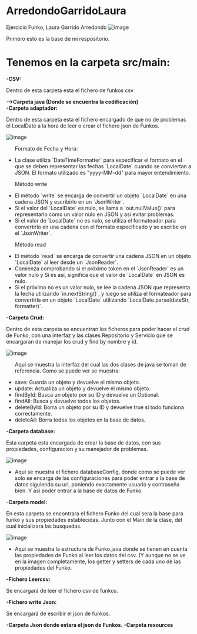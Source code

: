 # ArredondoGarridoLaura
Ejercicio Funko, Laura Garrido Arredondo
![image](https://github.com/Vanelota/ArredondoGarridoLaura/assets/132077920/b691bf13-bfaa-49a5-9f63-259d66a8915f)
<br>
<p>Primero esto es la base de mi respositorio.</p>
<h1>Tenemos en la carpeta src/main:</h1>
<b>-CSV:</b>
<p>Dentro de esta carpeta esta el fichero de funkos csv</p>
<b>-->Carpeta java (Donde se encuentra la codificación)</b>
<br>
<b>-Carpeta adaptador:</b>
<p>Dentro de esta carpeta esta el fichero encargado de que no de problemas el LocalDate a la hora de leer o crear el fichero json de Funkos.</p>

![image](https://github.com/Vanelota/ArredondoGarridoLaura/assets/132077920/80d1d8e7-c6e0-440d-9bef-d7e8c6c91abf)
<ul>
  <p>Formato de Fecha y Hora:</p>
  <li>La clase utiliza `DateTimeFormatter` para especificar el formato en el que se deben representar las fechas `LocalDate` cuando se conviertan a JSON. El formato utilizado es "yyyy-MM-dd" para mayor entendimiento.</li>
  <p>Método write</p>
<li>El método `write` se encarga de convertir un objeto `LocalDate` en una cadena JSON y escribirlo en un `JsonWriter`.</li> 
<li>Si el valor del `LocalDate` es nulo, se llama a `out.nullValue()` para representarlo como un valor nulo en JSON y asi evitar problemas.</li>
<li> Si el valor de `LocalDate` no es nulo, se utiliza el formateador para convertirlo en una cadena con el formato especificado y se escribe en el `JsonWriter`.</li>
  <p>Método read</p>
<li>El método `read` se encarga de convertir una cadena JSON en un objeto `LocalDate` al leer desde un `JsonReader`.</li>
   <li>Comienza comprobando si el próximo token en el `JsonReader` es un valor nulo y Si es así, significa que el valor de `LocalDate` en JSON es nulo.</li>
  <li>Si el próximo no es un valor nulo, se lee la cadena JSON que representa la fecha utilizando `in.nextString()`, y luego se utiliza el formateador para convertirla en un objeto `LocalDate` utilizando `LocalDate.parse(dateStr, formatter)`.</li>
</ul>

<b>-Carpeta Crud: </b>
<p>Dentro de esta carpeta se encuentran los ficheros para poder hacer el crud de Funko, con una interfaz y las clases Repositorio y Servicio que se encargaran de manejar los crud y find by nombre y id.</p>

![image](https://github.com/Vanelota/ArredondoGarridoLaura/assets/132077920/dbc71bbf-16eb-4b9c-8603-b1efe71d54d8)
<ul>
  <p>Aqui se muestra la interfaz del cual las dos clases de java se toman de referencia. Como se puede ver se muestra:</p>
<li>save: Guarda un objeto y devuelve el mismo objeto.</li>
<li>update: Actualiza un objeto y devuelve el mismo objeto.</li>
<li>findById: Busca un objeto por su ID y devuelve un Optional.</li>
<li>findAll: Busca y devuelve todos los objetos.</li>
<li>deleteById: Borra un objeto por su ID y devuelve true si todo funciona correctamente.</li>
<li>deleteAll: Borra todos los objetos en la base de datos.</li>

</ul>
<b>-Carpeta database:</b>
<p>Esta carpeta esta encargada de crear la base de datos, con sus propiedades, configuracion y su manejador de problemas.</p>

![image](https://github.com/Vanelota/ArredondoGarridoLaura/assets/132077920/6a8d18f3-4ba5-4410-a255-f4f7a5839729)
<ul>
  <li>Aqui se muestra el fichero databaseConfig, donde como se puede ver solo se encarga de las configuraciones para poder entrar a la base de datos siguiendo su url, poniendo exactamente usuario y contraseña bien. Y asi poder entrar a la base de datos de Funko.</li>
</ul>
<b>-Carpeta model:</b>
<p>En esta carpeta se encontrara el fichero Funko del cual sera la base para funko y sus propiedades establecidas. Junto con el Main de la clase, del cual inicializara las busquedas.</p>

![image](https://github.com/Vanelota/ArredondoGarridoLaura/assets/132077920/ad257492-f4f0-41cf-bbdf-49f3764a4a68)

<ul>
<li>Aqui se muestra la estructura de Funko.java donde se tienen en cuenta las propiedades de Funko al leer los datos del csv. (Y aunque no se ve en la imagen completamente, los getter y setters de cada uno de las propiedades del Funko.</li>

</ul>
<b>-Fichero Leercsv:</b>
<p>Se encargará de leer el fichero csv de funkos.</p>
<b>-Fichero write Json:</b>
<p>Se encargará de escribir el json de funkos.</p>
<b>-Carpeta Json donde estara el json de Funkos.</b>
<b>-Carpeta resources</b>
